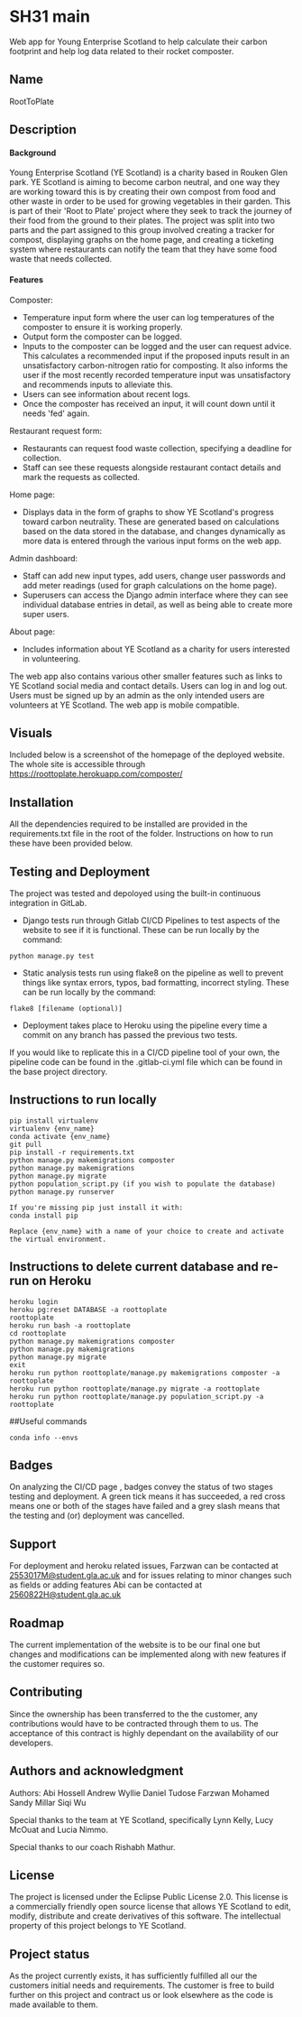 # SH31 main

Web app for Young Enterprise Scotland to help calculate their carbon footprint and help log data related to their rocket composter.

## Name
RootToPlate

## Description
#### Background
Young Enterprise Scotland (YE Scotland) is a charity based in Rouken Glen park. YE Scotland is aiming to become carbon neutral, and one way they are working toward this is by creating their own compost from food and other waste in order to be used for growing vegetables in their garden. This is part of their 'Root to Plate' project where they seek to track the journey of their food from the ground to their plates. The project was split into two parts and the part assigned to this group involved creating a tracker for compost, displaying graphs on the home page, and creating a ticketing system where restaurants can notify the team that they have some food waste that needs collected.

#### Features
Composter:
- Temperature input form where the user can log temperatures of the composter to ensure it is working properly.
- Output form the composter can be logged. 
- Inputs to the composter can be logged and the user can request advice. This calculates a recommended input if the proposed inputs result in an unsatisfactory carbon-nitrogen ratio for composting. It also informs the user if the most recently recorded temperature input was unsatisfactory and recommends inputs to alleviate this.
- Users can see information about recent logs.
- Once the composter has received an input, it will count down until it needs 'fed' again.

Restaurant request form:
- Restaurants can request food waste collection, specifying a deadline for collection.
- Staff can see these requests alongside restaurant contact details and mark the requests as collected.

Home page:
- Displays data in the form of graphs to show YE Scotland's progress toward carbon neutrality. These are generated based on calculations based on the data stored in the database, and changes dynamically as more data is entered through the various input forms on the web app.

Admin dashboard:
- Staff can add new input types, add users, change user passwords and add meter readings (used for graph calculations on the home page).
- Superusers can access the Django admin interface where they can see individual database entries in detail, as well as being able to create more super users.

About page:
- Includes information about YE Scotland as a charity for users interested in volunteering.

The web app also contains various other smaller features such as links to YE Scotland social media and contact details. Users can log in and log out. Users must be signed up by an admin as the only intended users are volunteers at YE Scotland. The web app is mobile compatible. 
 

## Visuals
Included below is a screenshot of the homepage of the deployed website. The whole site is accessible through https://roottoplate.herokuapp.com/composter/

## Installation
All the dependencies required to be installed are provided in the requirements.txt file in the root of the folder. Instructions on how to run these have been provided below.

## Testing and Deployment

The project was tested and depoloyed using the built-in continuous integration in GitLab.

- Django tests run through Gitlab CI/CD Pipelines to test aspects of the website to see if it is functional. These can be run locally by the command:
```
python manage.py test
```
- Static analysis tests run using flake8 on the pipeline as well to prevent things like syntax errors, typos, bad formatting, incorrect styling. These can be run locally by the command:
```
flake8 [filename (optional)]
```
- Deployment takes place to Heroku using the pipeline every time a commit on any branch has passed the previous two tests.

If you would like to replicate this in a CI/CD pipeline tool of your own, the pipeline code can be found in the .gitlab-ci.yml file which can be found in the base project directory.

## Instructions to run locally
```
pip install virtualenv
virtualenv {env_name}
conda activate {env_name} 
git pull 
pip install -r requirements.txt
python manage.py makemigrations composter
python manage.py makemigrations
python manage.py migrate
python population_script.py (if you wish to populate the database)
python manage.py runserver

If you're missing pip just install it with: 
conda install pip

Replace {env_name} with a name of your choice to create and activate the virtual environment.
```

## Instructions to delete current database and re-run on Heroku
```
heroku login
heroku pg:reset DATABASE -a roottoplate
roottoplate
heroku run bash -a roottoplate
cd roottoplate
python manage.py makemigrations composter
python manage.py makemigrations
python manage.py migrate
exit
heroku run python roottoplate/manage.py makemigrations composter -a roottoplate
heroku run python roottoplate/manage.py migrate -a roottoplate
heroku run python roottoplate/manage.py population_script.py -a roottoplate
```

##Useful commands
```
conda info --envs
``` 

## Badges
On analyzing the CI/CD page , badges convey the status of two stages testing and deployment. A green tick means it has succeeded, a red cross means one or both of the stages have failed and a grey slash means that the testing and (or) deployment was cancelled.


## Support
For deployment and heroku related issues, Farzwan can be contacted at 2553017M@student.gla.ac.uk and for issues relating to minor changes such as fields or adding features Abi can be contacted at 2560822H@student.gla.ac.uk

## Roadmap
The current implementation of the website is to be our final one but changes and modifications can be implemented along with new features if the customer requires so.

## Contributing
Since the ownership has been transferred to the the customer, any contributions would have to be contracted through them to us. The acceptance of this contract is highly dependant on the availability of our developers. 

## Authors and acknowledgment
Authors:
Abi Hossell
Andrew Wyllie
Daniel Tudose
Farzwan Mohamed
Sandy Millar
Siqi Wu

Special thanks to the team at YE Scotland, specifically Lynn Kelly, Lucy McOuat and Lucia Nimmo. 

Special thanks to our coach Rishabh Mathur.

## License
The project is licensed under the Eclipse Public License 2.0. This license is a commercially friendly open source license that allows YE Scotland to edit, modify, distribute and create derivatives of this software. The intellectual property of this project belongs to YE Scotland. 

## Project status
As the project currently exists, it has sufficiently fulfilled all our the customers initial needs and requirements. The customer is free to build further on this project and contract us or look elsewhere as the code is made available to them.
